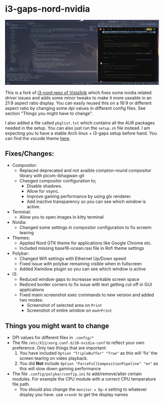 # i3-gaps-nord-nvidia

![preview](images/screenshots/1660660200.png?raw=true "Title")

This is a fork of [i3-nord repo of Vista1nik](https://github.com/Vista1nik/i3-nord) which fixes some nvidia related driver issues and adds some minor tweaks to make it more useable in an 21:9 aspect ratio display. You can easily reused this on a 16:9 or different aspect ratio by changing some dpi values in different config files. See section "Things you might have to change".

I also added a file called `pkglist.txt` which contains all the AUR packages needed in the setup. You can also just run the `setup.sh` file instead. I am expecting you to have a stable Arch linux + i3-gaps setup before hand. You can find the vscode theme [here](https://marketplace.visualstudio.com/items?itemName=arcticicestudio.nord-visual-studio-code). 


## Fixes/Changes:
- Compositor:
    - Replaced deprecated and not avaible compton-round compositor library with picom-ibhagwan-git
    - Changed compositor configuration to; 
        - Disable shadows.
        - Allow for vsync.
        - Improve gaming performance by using glx renderer.
        - Add inactive transparency so you can see which window is active.
- Terminal:
    - Allow you to open images in kitty terminal
- Nvidia: 
    - Changed some settings in compositor configuration to fix screem tearing
- Themes: 
    - Applied Nord GTK theme for applications like Google Chrome etc. 
    - Included missing base16-ocean.rasi file in Rofi theme settings
- Polybar:
    - Changed Wifi settings with Ethernet Up/Down speed
    - Fixed issue with polybar remaining visible when in fullscreen
    - Added Xwindow plugin so you can see which window is active
- I3:
    - Reduced window gaps to increasse workable screen space
    - Rediced border corners to fix issue with text getting cut off in GUI applications
    - Fixed maim screenshot exec commands to new version and added two modes:
        - Screenshot of selected area on `Print`
        - Screenshot of entire window on `mod+Print`

## Things you might want to change 
- DPI values for different files in `.config/*`
- The file `/etc/X11/xorg.conf.d/20-nvidia-conf` to reflect your own preference. Only two things that are important:
    1. You have included `Option "TripleBuffer" "True"` as this will 'fix' the screen tearing on video playback.
    2. You did **Not** include `Option "ForceFullCompositionPipeline" "on"` as this will slow down gaming performance
- The file `.config/polybar/config.ini` to add/remove/alter certain modules. For example the CPU module with a correct CPU temperature file path. 
    - You should also change the `monitor = Dp-4` setting to whatever display you have. use `xrandr` to get the display names
